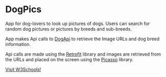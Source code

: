 # DogPics

App for dog-lovers to look up pictures of dogs. Users can search for random dog pictures or pictures by breeds and sub-breeds.

App makes Api calls to <a href="https://dog.ceo/dog-api/" target="_blank">DogApi</a> to retrieve the Image URLs and dog breed information.

Api calls are made using the <a href=https://square.github.io/retrofit/>Retrofit</a> library and images are retrieved from the URLs and
placed on the screen using the <a href=https://square.github.io/picasso/>Picasso</a> library.

<a href="https://www.w3schools.com/" target="_blank">Visit W3Schools!</a>
